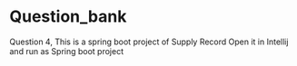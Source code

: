 # Question_bank
Question 4, This is a spring boot project of Supply Record
Open it in Intellij and run as Spring boot project
